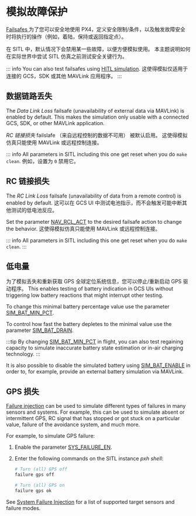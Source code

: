# 模拟故障保护

[ Failsafes ](../config/safety.md) 为了您可以安全地使用 PX4，定义安全限制/条件，以及触发故障安全时将执行的操作（例如，着陆，保持或返回指定点）。

在 SITL 中，默认情况下会禁用某一些故障，以便方便模拟使用。 本主题说明如何在实际世界中尝试 SITL 仿真之前测试安全关键行为。

::: info You can also test failsafes using [HITL simulation](../simulation/hitl.md). 这使得模拟仅适用于连接的 GCS，SDK 或其他 MAVLink 应用程序。
:::

## 数据链路丢失

The _Data Link Loss_ failsafe (unavailability of external data via MAVLink) is enabled by default. This makes the simulation only usable with a connected GCS, SDK, or other MAVLink application.

*RC 链接损失* failslafe （来自远程控制的数据不可用） 被默认启用。 这使得模拟仿真只能使用 MAVLink 或远程控制连接。

::: info All parameters in SITL including this one get reset when you do `make clean`. 例如，设置为 `0` 禁用它。

## RC 链接损失

The _RC Link Loss_ failsafe (unavailability of data from a remote control) is enabled by default. 这可以在 GCS UI 中测试电池指示，而不会触发可能中断其他测试的低电池反应。

Set the parameter [NAV_RCL_ACT](../advanced_config/parameter_reference.md#NAV_RCL_ACT) to the desired failsafe action to change the behavior. 这使得模拟仿真只能使用 MAVLink 或远程控制连接。

::: info All parameters in SITL including this one get reset when you do `make clean`.
:::

## 低电量

为了模拟丢失和重新获取 GPS 全球定位系统信息，您可以停止/重新启动 GPS 驱动程序。 This enables testing of battery indication in GCS UIs without triggering low battery reactions that might interrupt other testing.

To change this minimal battery percentage value use the parameter [SIM_BAT_MIN_PCT](../advanced_config/parameter_reference.md#SIM_BAT_MIN_PCT).

To control how fast the battery depletes to the minimal value use the parameter [SIM_BAT_DRAIN](../advanced_config/parameter_reference.md#SIM_BAT_DRAIN).

:::tip
By changing [SIM_BAT_MIN_PCT](../advanced_config/parameter_reference.md#SIM_BAT_MIN_PCT) in flight, you can also test regaining capacity to simulate inaccurate battery state estimation or in-air charging technology.
:::

It is also possible to disable the simulated battery using [SIM_BAT_ENABLE](../advanced_config/parameter_reference.md#SIM_BAT_ENABLE) in order to, for example, provide an external battery simulation via MAVLink.

## GPS 损失

[Failure injection](../debug/failure_injection.md) can be used to simulate different types of failures in many sensors and systems. For example, this can be used to simulate absent or intermittent GPS, RC signal that has stopped or got stuck on a particular value, failure of the avoidance system, and much more.

For example, to simulate GPS failure:

1. Enable the parameter [SYS_FAILURE_EN](../advanced_config/parameter_reference.md#SYS_FAILURE_EN).
1. Enter the following commands on the SITL instance _pxh shell_:

   ```sh
   # Turn (all) GPS off
   failure gps off

   # Turn (all) GPS on
   failure gps ok
   ```

See [System Failure Injection](../debug/failure_injection.md) for a list of supported target sensors and failure modes.
